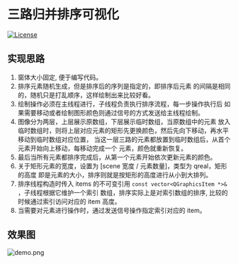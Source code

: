 # 三路归并排序可视化

[![License](https://img.shields.io/npm/l/mithril.svg)](https://github.com/xukeawsl/threeWaysMergeSort/blob/main/LICENSE)

## 实现思路

1. 窗体大小固定, 便于编写代码。
2. 排序元素随机生成，但是排序后的序列是指定的，即排序后元素
的间隔是相同的，随机只是打乱顺序，这样绘制出来比较好看。
3. 绘制操作必须在主线程进行，子线程负责执行排序流程，每一步操作执行后
如果需要移动或者绘制图形颜色则通过信号的方式发送给主线程绘制。
4. 图像分为两层，上层展示原数组，下层展示临时数组，当原数组中的元素
放入临时数组时，则将上层对应元素的矩形先更换颜色，然后先向下移动，再水平移动到临时数组对应位置，
当这一层三路的元素都放置到临时数组后，从首个元素开始向上移动，每移动完成一个
元素，颜色就重新恢复。
5. 最后当所有元素都排序完成后，从第一个元素开始依次更新元素的颜色。
6. 关于矩形元素的宽度，设置为 [scene 宽度 / 元素数量]，类型为 qreal，矩形的高度
即是元素的大小，排序则就是按矩形的高度进行从小到大排列。
7. 排序线程构造时传入 items 的不可变引用 `const vector<QGraphicsItem *>&` ，子线程根据它维护一个索引
数组，排序实际上是对索引数组的排序, 比较的时候通过索引访问对应的 item 高度。
8. 当需要对元素进行操作时，通过发送信号操作指定索引对应的 item。

## 效果图

![demo.png](https://s2.loli.net/2023/12/24/eu9cEhDtOBPGxXa.png)
